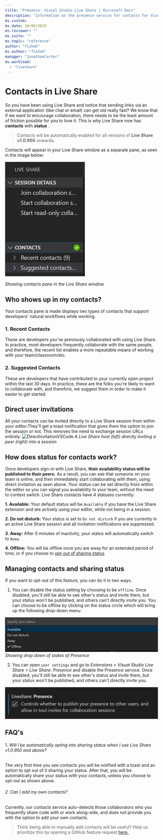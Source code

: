 ```yaml
---
title: "Presence- Visual Studio Live Share | Microsoft Docs"
description: "Information on the presence service for contacts for Visual Studio Live Share."
ms.custom:
ms.date: 10/08/2019
ms.reviewer: ""
ms.suite: ""
ms.topic: "reference"
author: "fishah"
ms.author: "fishah"
manager: "JonathanCarter"
ms.workload: 
  - "liveshare"
---
```


<!--
Copyright © Microsoft Corporation
All rights reserved.
Creative Commons Attribution 4.0 License (International): https://creativecommons.org/licenses/by/4.0/legalcode
-->

# Contacts in Live Share 

So you have been using Live Share and notice that sending links via an external application (like chat or email) can get old really fast? We know that if we want to encourage collaboration, there needs to be the least amount of friction possible for you to love it. This is why Live Share now has **contacts** with **status** .

>Contacts will be automatically enabled for all versions of **Live Share v1.0.950** onwards.

Contacts will appear in your Live Share window as a separate pane, as seen in the image below: 

![Contacts](../media/vscode-contacts-intro.png)

<em> Showing contacts pane in the Live Share window</em>
## Who shows up in my contacts?

Your contacts pane is made displays two types of contacts that support developers' natural workflows while working.
### 1. Recent Contacts  
 These are developers  you've previously collaborated with using Live Share. In practice, most developers frequently collaborate with the same people, and therefore, the recent list enables a more repeatable means of working with your team/classroom/etc.
### 2. Suggested Contacts
These are developers that have contributed to your currently open project within the last 30 days. In practice, these are the folks you're likely to want to collaborate with, and therefore, we suggest them in order to make it easier to get started.

## Direct user invitations 
All your contacts can be invited directly to a Live Share session from within your editor.They'll get a toast notification that gives them the option to join the session or not. This removes the need to exchange session URLs entirely.
![DirectInvitationVSCode](https://user-images.githubusercontent.com/51928518/66443914-e59c5d00-e9f5-11e9-957a-b1a92949d660.gif)
<em>A Live Share host (left) directly inviting a peer (right) into a session</em>

## How does status for contacts work?
Once developers sign-in with Live Share, **their availability status will be published to their peers.** As a result, you can see that someone on your team is online, and then immediately start collaborating with them, using direct invitation as seen above.
Your status can be set directly from within the editor so you can signal you availability to your team, without the need to context switch. 
Live Share contacts have 4 statuses currently:

**1. Available:** Your default status  will be `Available` if you have the  Live Share extension and are actively using your editor, while not being in a session.

**2. Do not disturb:** Your status is set to `Do not disturb` if you are currently in an active Live Share session and all invitation notifications are suppressed.

**3. Away:** After 5 minutes of inactivity, your status will automatically switch to `Away`.

**4. Offline:** You will be offline once you are away for an extended period of time, or if you choose to [opt-out of sharing status](##ManagingPresence)


## Managing contacts and sharing status<a name="ManagingPresence"> </a>

If you want to opt-out of this feature, you can do it in two ways.
1. You can disable the status setting by choosing to be `offline`. Once disabled, you'll still be able to see other's status and invite them, but your status won't be published, and others can't directly invite you.
You can choose to be offline by clicking on the status circle which will bring up the following drop-down menu:

![dropdownstatus](../media/vscode-presence-opt-out.png)
<em> Showing drop down of states of Presence</em>

2. You can open `user settings` and go to *Extensions > Visual Studio Live Share > Live Share: Presence* and disable the Presence service. Once disabled, you'll still be able to see other's status and invite them, but your status won't be published, and others can't directly invite you.

![presencesettings](../media/vscode-presence-setting.png)

## FAQ's 

###### 1. Will I be automatically opting into sharing status when I use Live Share v1.0.950 and above?

The very first time you see contacts you will be notified with a toast and an option to opt out of it sharing your status. After that, you will be automatically share your status with your contacts, unless you choose to opt-out as shown above.

###### 2. Can I add my own contacts?

Currently, our contacts service auto-detects those collaborators who you frequently share code with or work along-side, and does not provide you with the option to add your own contacts. 


>Think being able to manually add contacts will be useful? Help us prioritize this by opening a GitHub feature request [here.](https://github.com/MicrosoftDocs/live-share/issues/new?template=feature_request.md)
 

 